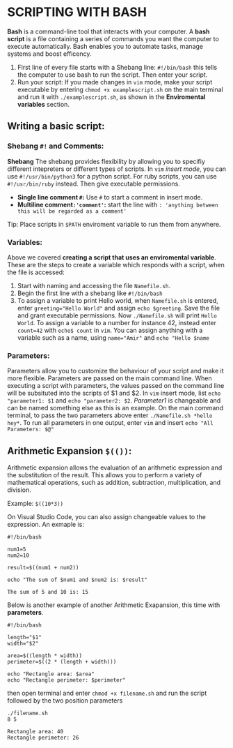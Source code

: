 # **SCRIPTING WITH BASH**

**Bash** is a command-line tool that interacts with your computer. A **bash script** is a file containing a series of commands you want the computer to execute automatically.
Bash enables you to automate tasks, manage systems and boost efficency.

1) FIrst line of every file starts with a Shebang line: `#!/bin/bash` this tells the computer to use bash to run the script. Then enter your script. 
2) Run your script: If you made changes in `vim` mode, make your script executable by entering `chmod +x examplescript.sh` on the main terminal and run it with `./examplescript.sh`, as shown in the **Enviromental variables** section. 

## **Writing a basic script**:

### **Shebang `#!` and Comments**:
**Shebang** The shebang provides flexibility by allowing you to specifiy different intepreters or different types of scripts. In `vim` *insert mode*, you can use `#!/usr/bin/python3` for a python script. For ruby scripts, you can use `#!/usr/bin/ruby` instead. Then give executable permissions. 

- **Single line comment `#`:** Use `#` to start a comment in insert mode. 
- **Multiline comment`:'comment'`:** start the line with `: 'anything between this will be regarded as a comment'`

Tip: Place scripts in `$PATH` enviroment variable to run them from anywhere.

### **Variables**:
Above we covered **creating a script that uses an enviromental variable**. These are the steps to create a variable which responds with a script, when the file is accessed: 
1) Start with naming and accessing the file `Namefile.sh`.
2) Begin the first line with a shebang like `#!/bin/bash`
3) To assign a variable to print Hello world, when `Namefile.sh` is entered, enter `greeting="Hello World"` and assign `echo $greeting`. Save the file and grant executable permissions. Now `./Namefile.sh` will print `Hello World`. To assign a variable to a number for instance 42, instead enter `count=42` with `echo$ count` in `vim`.
You can assign anything with a variable such as a name, using `name="Amir"` and `echo "Hello $name`

### **Parameters**:
Parameters allow you to customize the behaviour of your script and make it more flexible. Parameters are passed on the main command line. When executing a script with parameters, the values passed on the command line will be subsituted into the scripts of $1 and $2.
In `vim` insert mode, list `echo "parameter1: $1` and `echo "parameter2: $2`. *Parameter1* is changeable and can be named something else as this is an example. 
On the main command terminal, to pass the two parameters above enter `./Namefile.sh *hello hey*`. To run all parameters in one output, enter `vim` and insert `echo "All Parameters: $@"`

## **Arithmetic Expansion** `$(())`:
Arithmetic expansion allows the evaluation of an arithmetic expression and the substitution of the result. This allows you to perform a variety of mathematical operations, such as addition, subtraction, multiplication, and division.

Example: `$((10*3))`

On Visual Studio Code, you can also assign changeable values to the expression. An exmaple is:
``` 
#!/bin/bash 

num1=5
num2=10

result=$((num1 + num2))

echo "The sum of $num1 and $num2 is: $result"
```
```
The sum of 5 and 10 is: 15
```

Below is another example of another Arithmetic Exapansion, this time with **parameters**.
```
#!/bin/bash

length="$1"
width="$2"

area=$((length * width))
perimeter=$((2 * (length + width)))

echo "Rectangle area: $area"
echo "Rectangle perimeter: $perimeter"
```
then open terminal and enter `chmod +x filename.sh` and run the script followed by the two position parameters 
```
./filename.sh
8 5
```
```
Rectangle area: 40
Rectangle perimeter: 26
``` 


